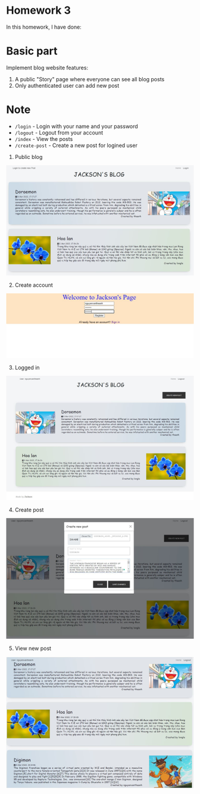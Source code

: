 # Homework 3
In this homework, I have done:
# Basic part
Implement blog website features:
1) A public "Story" page where everyone can see all blog posts
2) Only authenticated user can add new post
# Note
- `/login` - Login with your name and your password
- `/logout` - Logout from your account
- `/index` - View the posts
- `/create-post` - Create a new post for logined user

1) Public blog

![Public_blog](public_blog.JPG)

2) Create account

![Create_account](create_account.JPG)

3) Logged in

![Logged_in](logged_in.JPG)

4) Create post

![Create_post](create_post.JPG)

5) View new post

![New_post_appeared](new_post_appeared.JPG)
